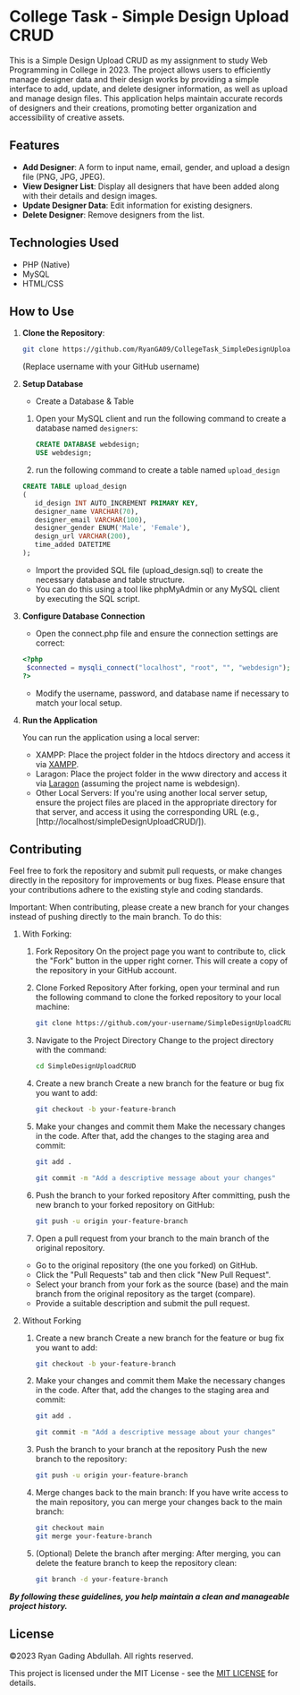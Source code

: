 # College Task - Simple Design Upload CRUD

This is a Simple Design Upload CRUD as my assignment to study Web Programming in College in 2023. The project allows users to efficiently manage designer data and their design works by providing a simple interface to add, update, and delete designer information, as well as upload and manage design files. This application helps maintain accurate records of designers and their creations, promoting better organization and accessibility of creative assets.

## Features

- **Add Designer**: A form to input name, email, gender, and upload a design file (PNG, JPG, JPEG).
- **View Designer List**: Display all designers that have been added along with their details and design images.
- **Update Designer Data**: Edit information for existing designers.
- **Delete Designer**: Remove designers from the list.

## Technologies Used

- PHP (Native)
- MySQL
- HTML/CSS

## How to Use

1. **Clone the Repository**:

   ```bash
   git clone https://github.com/RyanGA09/CollegeTask_SimpleDesignUploadCRUD.git
   ```

   (Replace username with your GitHub username)

2. **Setup Database**

   - Create a Database & Table

   1. Open your MySQL client and run the following command to create a database named `designers`:

      ```sql
      CREATE DATABASE webdesign;
      USE webdesign;
      ```

   2. run the following command to create a table named `upload_design`

   ```sql
   CREATE TABLE upload_design
   (
      id_design INT AUTO_INCREMENT PRIMARY KEY,
      designer_name VARCHAR(70),
      designer_email VARCHAR(100),
      designer_gender ENUM('Male', 'Female'),
      design_url VARCHAR(200),
      time_added DATETIME
   );

   ```

   - Import the provided SQL file (upload_design.sql) to create the necessary database and table structure.
   - You can do this using a tool like phpMyAdmin or any MySQL client by executing the SQL script.

3. **Configure Database Connection**

   - Open the connect.php file and ensure the connection settings are correct:

   ```php
   <?php
    $connected = mysqli_connect("localhost", "root", "", "webdesign");
   ?>

   ```

   - Modify the username, password, and database name if necessary to match your local setup.

4. **Run the Application**

   You can run the application using a local server:

   - XAMPP: Place the project folder in the htdocs directory and access it via [XAMPP](http://localhost/simpleDesignUploadCRUD/).
   - Laragon: Place the project folder in the www directory and access it via [Laragon](http://localhost/simpleDesignUploadCRUD/) (assuming the project name is webdesign).
   - Other Local Servers: If you're using another local server setup, ensure the project files are placed in the appropriate directory for that server, and access it using the corresponding URL (e.g., [http://localhost/simpleDesignUploadCRUD/]).

## Contributing

Feel free to fork the repository and submit pull requests, or make changes directly in the repository for improvements or bug fixes. Please ensure that your contributions adhere to the existing style and coding standards.

Important: When contributing, please create a new branch for your changes instead of pushing directly to the main branch. To do this:

1. With Forking:

   1. Fork Repository
      On the project page you want to contribute to, click the "Fork" button in the upper right corner. This will create a copy of the repository in your GitHub account.
   2. Clone Forked Repository
      After forking, open your terminal and run the following command to clone the forked repository to your local machine:

      ```bash
      git clone https://github.com/your-username/SimpleDesignUploadCRUD.git
      ```

   3. Navigate to the Project Directory
      Change to the project directory with the command:

      ```bash
      cd SimpleDesignUploadCRUD
      ```

   4. Create a new branch
      Create a new branch for the feature or bug fix you want to add:

      ```bash
      git checkout -b your-feature-branch
      ```

   5. Make your changes and commit them
      Make the necessary changes in the code. After that, add the changes to the staging area and commit:

      ```bash
      git add .
      ```

      ```bash
      git commit -m "Add a descriptive message about your changes"
      ```

   6. Push the branch to your forked repository
      After committing, push the new branch to your forked repository on GitHub:

      ```bash
      git push -u origin your-feature-branch
      ```

   7. Open a pull request from your branch to the main branch of the original repository.

   - Go to the original repository (the one you forked) on GitHub.
   - Click the "Pull Requests" tab and then click "New Pull Request".
   - Select your branch from your fork as the source (base) and the main branch from the original repository as the target (compare).
   - Provide a suitable description and submit the pull request.

2. Without Forking

   1. Create a new branch
      Create a new branch for the feature or bug fix you want to add:

      ```bash
      git checkout -b your-feature-branch
      ```

   2. Make your changes and commit them
      Make the necessary changes in the code. After that, add the changes to the staging area and commit:

      ```bash
      git add .
      ```

      ```bash
      git commit -m "Add a descriptive message about your changes"
      ```

   3. Push the branch to your branch at the repository
      Push the new branch to the repository:

      ```bash
      git push -u origin your-feature-branch
      ```

   4. Merge changes back to the main branch:
      If you have write access to the main repository, you can merge your changes back to the main branch:
      ```bash
      git checkout main
      git merge your-feature-branch
      ```

   5. (Optional) Delete the branch after merging:
      After merging, you can delete the feature branch to keep the repository clean:
      ```bash
      git branch -d your-feature-branch
      ```

**_By following these guidelines, you help maintain a clean and manageable project history._**

## License

&copy;2023 Ryan Gading Abdullah. All rights reserved.

This project is licensed under the MIT License - see the [MIT LICENSE](LICENSE) for details.
